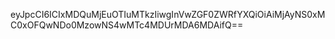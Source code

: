 eyJpcCI6ICIxMDQuMjEuOTIuMTkzIiwgInVwZGF0ZWRfYXQiOiAiMjAyNS0xMC0xOFQwNDo0MzowNS4wMTc4MDUrMDA6MDAifQ==